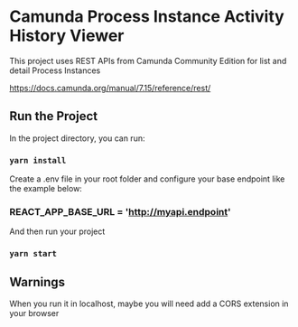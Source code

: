 # Camunda Process Instance Activity History Viewer

This project uses REST APIs from Camunda Community Edition for list and detail Process Instances

https://docs.camunda.org/manual/7.15/reference/rest/

## Run the Project

In the project directory, you can run:

### `yarn install`

Create a .env file in your root folder and configure your base endpoint like the example below:

### REACT_APP_BASE_URL = 'http://myapi.endpoint'

And then run your project

### `yarn start`

## Warnings

When you run it in localhost, maybe you will need add a CORS extension in your browser